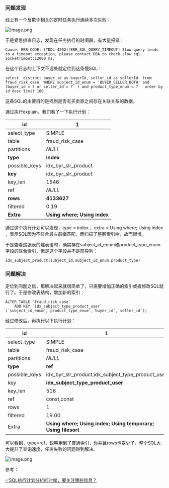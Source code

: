 ### 问题发现

线上有一个反欺诈相关的定时任务执行连续多次失败：

![image.png](https://cdn.nlark.com/yuque/0/2023/png/5378072/1682304911735-e83f4e3c-c29c-4b9c-a795-f0ac770af6e7.png#averageHue=%23f7f6f6&clientId=ucfdf1f37-91c4-4&from=paste&height=233&id=u3d19e0a2&originHeight=233&originWidth=1483&originalType=binary&ratio=1&rotation=0&showTitle=false&size=147283&status=done&style=none&taskId=u825e3064-e5e6-430b-b081-feb5997cd5c&title=&width=1483)

于是紧急排查日志，发现在任务执行的时间段，有大量报错：

```
Cause: ERR-CODE: [TDDL-4202][ERR_SQL_QUERY_TIMEOUT] Slow query leads to a timeout exception, please contact DBA to check slow sql. SocketTimout:12000 ms, 

```

在这个日志的上下文不远处就定位到这条慢SQL：

```plsql
select  distinct buyer_id as buyerId, seller_id as sellerId  from fraud_risk_case  WHERE subject_id_enum = 'BUYER_SELLER_BOTH' and (buyer_id = ? or seller_id = ?  ) and product_type_enum = ?   order by id desc limit 100
```

这条SQL的主要目的是找到是否有买卖家之间存在关联关系的数据。

通过执行explain，我们看了一下执行计划：

| id | 1 |
| --- | --- |
| select_type | SIMPLE |
| table | fraud_risk_case |
| partitions | _NULL_ |
| **type** | **index** |
| possible_keys | idx_byr_slr_product |
| **key** | idx_byr_slr_product |
| key_len | 1546 |
| ref | _NULL_ |
| **rows** | **4133627** |
| filtered | 0.19 |
| **Extra** | **Using where; Using index** |


通过这个执行计划可以发现，type = index ，extra = Using where; Using index ，表示SQL因为不符合最左前缀匹配，而扫描了整颗索引树，故而很慢。

于是查看这张表的建表语句，确实存在subject_id_enum和product_type_enum字段的联合索引，但是这个字段并不是前导列：

```plsql
idx_subject_product(subject_id,subject_id_enum,product_type)
```

### 问题解决

定位到问题之后，那解决起来就很简单了，只需要增加正确的索引或者修改SQL就行了。于是修改表结构，增加新的索引：<br />	
```plsql
ALTER TABLE `fraud_risk_case`
	ADD KEY `idx_subject_type_product_user` (`subject_id_enum`,`product_type_enum`,`buyer_id`,`seller_id`);
```

经过修改后，再执行以下执行计划：

| id | 1 |
| --- | --- |
| select_type | SIMPLE |
| table | fraud_risk_case |
| partitions | _NULL_ |
| **type** | **ref** |
| possible_keys | idx_byr_slr_product,idx_subject_type_product_user |
| key | **idx_subject_type_product_user** |
| key_len | 516 |
| ref | const,const |
| rows | 1 |
| filtered | 19.00 |
| Extra | **Using where; Using index; Using temporary; Using filesort** |


可以看到，type=ref，说明用到了普通索引，你并且rows也变少了，整个SQL大大提升了查询速度，任务失败的问题得到解决。

![image.png](https://cdn.nlark.com/yuque/0/2023/png/5378072/1682305893774-e6a8ad32-4687-4a5c-8925-491cb931e06d.png#averageHue=%23fafafa&clientId=ucfdf1f37-91c4-4&from=paste&height=248&id=ub05e2f44&originHeight=248&originWidth=1779&originalType=binary&ratio=1&rotation=0&showTitle=false&size=174262&status=done&style=none&taskId=ua0a6f6ad-d94f-4ec9-9181-f5aaf102ee2&title=&width=1779)



参考：

[✅SQL执行计划分析的时候，要关注哪些信息？](https://www.yuque.com/hollis666/fo22bm/fho0bamf4qpcril5?view=doc_embed)
